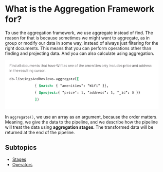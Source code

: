 # What is the Aggregation Framework for?

To use the aggregation framework, we use aggregate instead of find. The reason for that is because sometimes we might want to aggregate, as in group or modify our data in some way, instead of always just filtering for the right documents. This means that you can perform operations other than finding and projecting data. And you can also calculate using aggregation.

![](assets/20221020174325%20Aggregate%20Syntax%20Example.png)

In `aggregate()`, we use an array as an argument, because the order matters. Meaning, we give the data to the pipeline, and we describe how the pipeline will treat the data using **aggregation stages**. The transformed data will be returned at the end of the pipeline.

## Subtopics

- [Stages](Aggregation%20Framework/Stages.md)
- [Operators](Aggregation%20Framework/Operators.md)